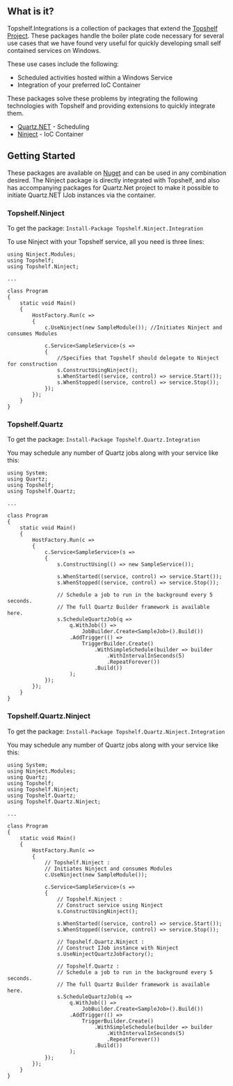 ## What is it?
Topshelf.Integrations is a collection of packages that extend the [Topshelf Project](http://topshelf-project.com). These packages handle the boiler plate code necessary for several use cases that we have found very useful for quickly developing small self contained services on Windows.

These use cases include the following:

*	Scheduled activities hosted within a Windows Service
*	Integration of your preferred IoC Container

These packages solve these problems by integrating the following technologies with Topshelf and providing extensions to quickly integrate them.

*	[Quartz.NET](https://www.quartz-scheduler.net/) - Scheduling
*	[Ninject](http://www.ninject.org/) - IoC Container

## Getting Started

These packages are available on [Nuget](http://nuget.org/) and can be used in any combination desired. The Ninject package is directly integrated with Topshelf, and also has accompanying packages for Quartz.Net project to make it possible to initiate Quartz.NET IJob instances via the container.

### Topshelf.Ninject

To get the package: `Install-Package Topshelf.Ninject.Integration`

To use Ninject with your Topshelf service, all you need is three lines:

	using Ninject.Modules;
	using Topshelf;
	using Topshelf.Ninject;

	...

    class Program
    {
        static void Main()
        {
            HostFactory.Run(c =>
            {
                c.UseNinject(new SampleModule()); //Initiates Ninject and consumes Modules

                c.Service<SampleService>(s =>
                {
                    //Specifies that Topshelf should delegate to Ninject for construction
                    s.ConstructUsingNinject(); 
                    s.WhenStarted((service, control) => service.Start());
                    s.WhenStopped((service, control) => service.Stop());
                });
            });
        }
    }

### Topshelf.Quartz

To get the package: `Install-Package Topshelf.Quartz.Integration`

You may schedule any number of Quartz jobs along with your service like this:

	using System;
	using Quartz;
	using Topshelf;
	using Topshelf.Quartz;

	...

	class Program
    {
        static void Main()
        {
            HostFactory.Run(c =>
            {
                c.Service<SampleService>(s =>
                {
                    s.ConstructUsing(() => new SampleService());

                    s.WhenStarted((service, control) => service.Start());
                    s.WhenStopped((service, control) => service.Stop());

                    // Schedule a job to run in the background every 5 seconds.
                    // The full Quartz Builder framework is available here.
                    s.ScheduleQuartzJob(q =>
                        q.WithJob(() =>
                            JobBuilder.Create<SampleJob>().Build())
                        .AddTrigger(() =>
                            TriggerBuilder.Create()
	                            .WithSimpleSchedule(builder => builder
		                            .WithIntervalInSeconds(5)
		                            .RepeatForever())
	                            .Build())
                        );
                });
            });
        }
    }

### Topshelf.Quartz.Ninject

To get the package: `Install-Package Topshelf.Quartz.Ninject.Integration`

You may schedule any number of Quartz jobs along with your service like this:

	using System;
	using Ninject.Modules;
	using Quartz;
	using Topshelf;
	using Topshelf.Ninject;
	using Topshelf.Quartz;
	using Topshelf.Quartz.Ninject;

	...

	class Program
    {
        static void Main()
        {
            HostFactory.Run(c =>
            {
                // Topshelf.Ninject :
                // Initiates Ninject and consumes Modules
                c.UseNinject(new SampleModule());

                c.Service<SampleService>(s =>
                {
                    // Topshelf.Ninject :
                    // Construct service using Ninject
                    s.ConstructUsingNinject();

                    s.WhenStarted((service, control) => service.Start());
                    s.WhenStopped((service, control) => service.Stop());

                    // Topshelf.Quartz.Ninject :
                    // Construct IJob instance with Ninject
                    s.UseNinjectQuartzJobFactory();

                    // Topshelf.Quartz :
                    // Schedule a job to run in the background every 5 seconds.
                    // The full Quartz Builder framework is available here.
                    s.ScheduleQuartzJob(q =>
                        q.WithJob(() =>
                            JobBuilder.Create<SampleJob>().Build())
                        .AddTrigger(() =>
                            TriggerBuilder.Create()
	                            .WithSimpleSchedule(builder => builder
		                            .WithIntervalInSeconds(5)
		                            .RepeatForever())
	                            .Build())
                        );
                });
            });
        }
    }
